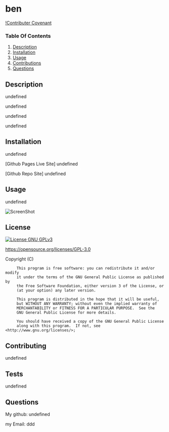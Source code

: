 # ben

  [!Contributer Covenant]()


  ### Table Of Contents

  1. [Description](#description)
  2. [Installation](#installation)
  4. [Usage](#usage)
  5. [Contributions](#contributions)
  6. [Questions](#questions)

  ## Description 

  undefined

  undefined

  undefined

  undefined

  
  

  
 ## Installation

 undefined

 [Github Pages Live Site] undefined

 [Github Repo Site] undefined
 ## Usage
 undefined

 ![ScreenShot](undefined "ScreenShot")
 
 ## License

 [![License GNU GPLv3](https://img.shields.io/aur/license/pa)](https://spdx.org/licenses/GPL-3.0-or-later.html)

 https://opensource.org/licenses/GPL-3.0

   Copyright (C) <year>  <name of author>

         This program is free software: you can redistribute it and/or modify
         it under the terms of the GNU General Public License as published by
         the Free Software Foundation, either version 3 of the License, or
         (at your option) any later version.
    
         This program is distributed in the hope that it will be useful,
         but WITHOUT ANY WARRANTY; without even the implied warranty of
         MERCHANTABILITY or FITNESS FOR A PARTICULAR PURPOSE.  See the
         GNU General Public License for more details.
    
         You should have received a copy of the GNU General Public License
         along with this program.  If not, see <http://www.gnu.org/licenses/>;

 
 
 ## Contributing

 undefined

 ## Tests

 undefined

 ## Questions

 
 My github: undefined

 my Email: ddd

  